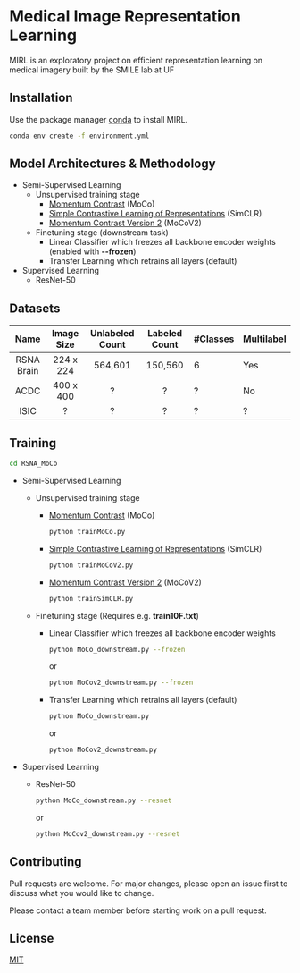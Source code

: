 # Medical Image Representation Learning

MIRL is an exploratory project on efficient representation learning on medical imagery built by the SMILE lab at UF

## Installation

Use the package manager [conda](https://www.anaconda.com/) to install MIRL.

```bash
conda env create -f environment.yml
```

## Model Architectures & Methodology

- Semi-Supervised Learning
  - Unsupervised training stage
    - [Momentum Contrast](https://arxiv.org/pdf/1911.05722.pdf) (MoCo)
    - [Simple Contrastive Learning of Representations](https://arxiv.org/pdf/2002.05709.pdf) (SimCLR)
    - [Momentum Contrast Version 2](https://arxiv.org/pdf/1911.05722.pdf) (MoCoV2)
  - Finetuning stage (downstream task)
    - Linear Classifier which freezes all backbone encoder weights (enabled with **--frozen**)
    - Transfer Learning which retrains all layers (default)
- Supervised Learning
  - ResNet-50

## Datasets

|    Name    | Image Size | Unlabeled Count | Labeled Count | #Classes | Multilabel |
| :--------: | :--------: | :-------------: | :-----------: | -------- | ---------- |
| RSNA Brain | 224 x 224  |     564,601     |    150,560    | 6        | Yes        |
|    ACDC    | 400 x 400  |        ?        |       ?       | ?        | No         |
|    ISIC    |     ?      |        ?        |       ?       | ?        | ?          |

## Training

```bash
cd RSNA_MoCo
```

- Semi-Supervised Learning

  - Unsupervised training stage
    - [Momentum Contrast](https://arxiv.org/pdf/1911.05722.pdf) (MoCo)
      ```bash
      python trainMoCo.py
      ```
    - [Simple Contrastive Learning of Representations](https://arxiv.org/pdf/2002.05709.pdf) (SimCLR)
      ```bash
      python trainMoCoV2.py
      ```
    - [Momentum Contrast Version 2](https://arxiv.org/pdf/1911.05722.pdf) (MoCoV2)
      ```bash
      python trainSimCLR.py
      ```
  - Finetuning stage (Requires e.g. **train10F.txt**)

    - Linear Classifier which freezes all backbone encoder weights

      ```bash
      python MoCo_downstream.py --frozen
      ```

      or

      ```bash
      python MoCov2_downstream.py --frozen
      ```

    - Transfer Learning which retrains all layers (default)

      ```bash
      python MoCo_downstream.py
      ```

      or

      ```bash
      python MoCov2_downstream.py
      ```

- Supervised Learning

  - ResNet-50

    ```bash
    python MoCo_downstream.py --resnet
    ```

    or

    ```bash
    python MoCov2_downstream.py --resnet
    ```

## Contributing

Pull requests are welcome. For major changes, please open an issue first to discuss what you would like to change.

Please contact a team member before starting work on a pull request.

## License

[MIT](https://choosealicense.com/licenses/mit/)
